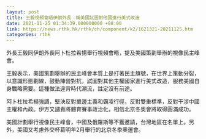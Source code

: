 ```yaml
---
layout: post
title: 王毅視頻會晤伊朗外長　稱美國試圖對他國進行美式改造
date: 2021-11-25 01:34:39.000000000 +08:00
link: https://news.rthk.hk/rthk/ch/component/k2/1621321-20211125.htm
categories: rthk
---
```


外長王毅同伊朗外長阿卜杜拉希揚舉行視頻會晤，提及美國策劃舉辦的視像民主峰會。

王毅表示，美國策劃舉辦的民主峰會本質上是打著民主旗號，在世界上策動分裂，以意識形態劃線，鼓動陣營對抗，試圖對其他主權國家進行美式改造，服務美國自身戰略需要。這種做法違背時代潮流，註定沒有前途。

阿卜杜拉希揚強調，堅決反對單邊主義和霸凌行徑，反對雙重標準，反對干涉中國主權和內政。伊方又譴責將體育賽事政治化，相信北京冬奧會將取得圓滿成功。

美國計劃舉行視像民主峰會，中國及俄羅斯等不獲邀請，台灣地區在名單上。另外，美國又考慮外交杯葛明年2月舉行的北京冬季奧運會。

